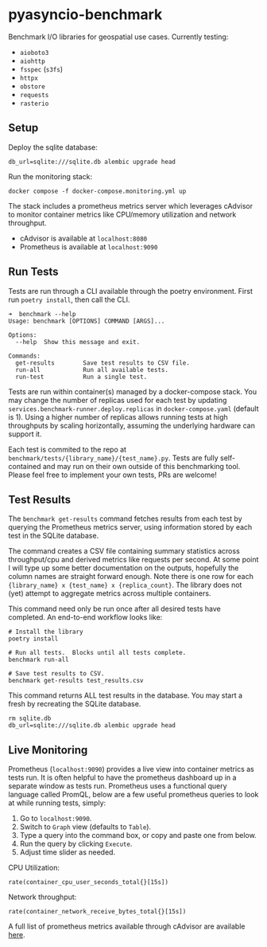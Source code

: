# pyasyncio-benchmark
Benchmark I/O libraries for geospatial use cases.  Currently testing:
- `aioboto3`
- `aiohttp`
- `fsspec` (`s3fs`)
- `httpx`
- `obstore`
- `requests`
- `rasterio`

## Setup
Deploy the sqlite database:
```shell
db_url=sqlite:///sqlite.db alembic upgrade head
```

Run the monitoring stack:
```shell
docker compose -f docker-compose.monitoring.yml up
```

The stack includes a prometheus metrics server which leverages cAdvisor to monitor container
metrics like CPU/memory utilization and network throughput.
- cAdvisor is available at `localhost:8080`
- Prometheus is available at `localhost:9090`


## Run Tests
Tests are run through a CLI available through the poetry environment.  First
run `poetry install`, then call the CLI.

```shell
➜  benchmark --help
Usage: benchmark [OPTIONS] COMMAND [ARGS]...

Options:
  --help  Show this message and exit.

Commands:
  get-results        Save test results to CSV file.
  run-all            Run all available tests.
  run-test           Run a single test.
```

Tests are run within container(s) managed by a docker-compose stack.  You may change the number
of replicas used for each test by updating `services.benchmark-runner.deploy.replicas` in
`docker-compose.yaml` (default is 1). Using a higher number of replicas allows running tests
at high throughputs by scaling horizontally, assuming the underlying hardware can support it.

Each test is commited to the repo at `benchmark/tests/{library_name}/{test_name}.py`.  Tests
are fully self-contained and may run on their own outside of this benchmarking tool.  Please feel
free to implement your own tests, PRs are welcome!

## Test Results

The `benchmark get-results` command fetches results from each test by querying the Prometheus
metrics server, using information stored by each test in the SQLite database.

The command creates a CSV file containing summary statistics across throughput/cpu and derived metrics like requests per second.
At some point I will type up some better documentation on the outputs, hopefully the column names are straight forward enough.
Note there is one row for each `{library_name} x {test_name} x {replica_count}`.  The library does not (yet) attempt to aggregate metrics across multiple containers.

This command need only be run once after all desired tests have completed.  An end-to-end workflow
looks like:

```shell
# Install the library
poetry install

# Run all tests.  Blocks until all tests complete.
benchmark run-all

# Save test results to CSV.
benchmark get-results test_results.csv
```

This command returns ALL test results in the database.  You may start a fresh by recreating the
SQLite database.
```shell
rm sqlite.db
db_url=sqlite:///sqlite.db alembic upgrade head
```


## Live Monitoring

Prometheus (`localhost:9090`) provides a live view into container metrics as tests run.  It is often helpful to have
the prometheus dashboard up in a separate window as tests run.  Prometheus uses a functional query language called PromQL, 
below are a few useful prometheus queries to look at while running tests, simply:
1. Go to `localhost:9090`.
2. Switch to `Graph` view (defaults to `Table`).
3. Type a query into the command box, or copy and paste one from below.
4. Run the query by clicking `Execute`.
5. Adjust time slider as needed.


CPU Utilization:
```
rate(container_cpu_user_seconds_total{}[15s])
```

Network throughput:
```
rate(container_network_receive_bytes_total{}[15s])
```

A full list of prometheus metrics available through cAdvisor are available [here](https://github.com/google/cadvisor/blob/master/docs/storage/prometheus.md).
